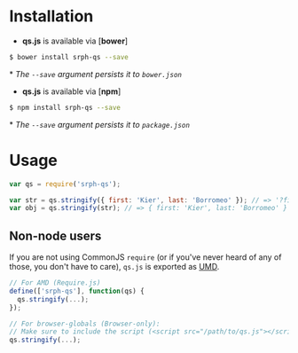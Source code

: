 # Installation

- **qs.js** is available via [**bower**]

```bash
$ bower install srph-qs --save
```

 \* *The `--save` argument persists it to `bower.json`* 

- **qs.js** is available via [**npm**]

```bash
$ npm install srph-qs --save
```

\* *The `--save` argument persists it to `package.json`* 

# Usage

```js
var qs = require('srph-qs');

var str = qs.stringify({ first: 'Kier', last: 'Borromeo' }); // => '?first=Kier&last=Borromeo'
var obj = qs.stringify(str); // => { first: 'Kier', last: 'Borromeo' }
```

## Non-node users

If you are not using CommonJS `require` (or if you've never heard of any of those, you don't have to care), `qs.js` is exported as [UMD](https://github.com/umdjs/umd).

```js
// For AMD (Require.js)
define(['srph-qs'], function(qs) {
  qs.stringify(...);
});

// For browser-globals (Browser-only):
// Make sure to include the script (<script src="/path/to/qs.js"></script>)
qs.stringify(...);
```
